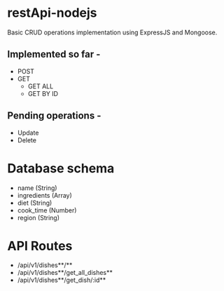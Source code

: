 # restApi-nodejs

Basic CRUD operations implementation using ExpressJS and Mongoose.

## Implemented so far - 
- POST
- GET
  - GET ALL
  - GET BY ID

## Pending operations - 
- Update
- Delete

# Database schema
- name (String)
- ingredients (Array)
- diet (String)
- cook_time (Number)
- region (String)

# API Routes
- /api/v1/dishes**/**
- /api/v1/dishes**/get_all_dishes**
- /api/v1/dishes**/get_dish/:id**
